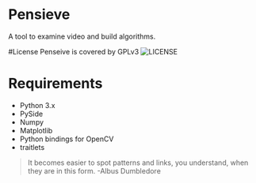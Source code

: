 # Pensieve
A tool to examine video and build algorithms. 

#License
Penseive is covered by GPLv3 ![LICENSE](gpl_logo)
# Requirements
* Python 3.x
* PySide
* Numpy
* Matplotlib
* Python bindings for OpenCV
* traitlets

> It becomes easier to spot patterns and links, you understand, when they are in this form.
> -Albus Dumbledore

[gpl_logo]: https://www.gnu.org/graphics/gplv3-127x51.png
